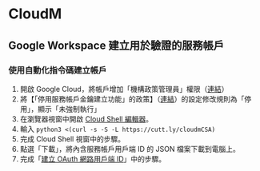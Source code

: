 # CloudM
## Google Workspace 建立用於驗證的服務帳戶
### 使用自動化指令碼建立帳戶
1. 開啟 Google Cloud，將帳戶增加「機構政策管理員」權限（[連結](https://console.cloud.google.com/iam-admin/iam)）
2. 將【「停用服務帳戶金鑰建立功能」的政策】（[連結](https://console.cloud.google.com/iam-admin/orgpolicies/iam-disableServiceAccountKeyCreation)）的設定修改規則為「停用」，顯示「未強制執行」
3. 在瀏覽器視窗中開啟 [Cloud Shell 編輯器](https://ssh.cloud.google.com/cloudshell/editor?shellonly=true)。
4. 輸入 
```python3 <(curl -s -S -L https://cutt.ly/cloudmCSA)```
5. 完成 Cloud Shell 視窗中的步驟。
6. 點選「下載」，將內含服務帳戶用戶端 ID 的 JSON 檔案下載到電腦上。
7. 完成「[建立 OAuth 網路用戶端 ID](https://support.google.com/workspacemigrate/answer/9222992)」中的步驟。
